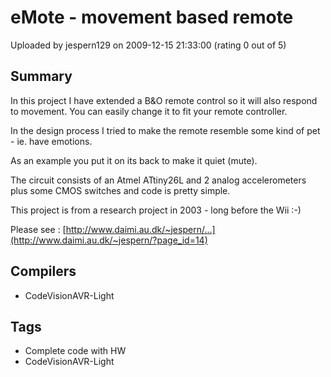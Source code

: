 # eMote - movement based remote

Uploaded by jespern129 on 2009-12-15 21:33:00 (rating 0 out of 5)

## Summary

In this project I have extended a B&O remote control so it will also respond to movement. You can easily change it to fit your remote controller.


In the design process I tried to make the remote resemble some kind of pet - ie. have emotions.  

As an example you put it on its back to make it quiet (mute).


The circuit consists of an Atmel ATtiny26L and 2 analog accelerometers plus some CMOS switches and code is pretty simple.


This project is from a research project in 2003 - long before the Wii :-)


Please see : [http://www.daimi.au.dk/~jespern/...](http://www.daimi.au.dk/~jespern/?page_id=14)

## Compilers

- CodeVisionAVR-Light

## Tags

- Complete code with HW
- CodeVisionAVR-Light

